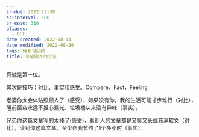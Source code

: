 ```yaml
---
sr-due: 2022-12-30
sr-interval: 106
sr-ease: 310
aliases:
  - CFF
date created: 2022-08-14
date modified: 2022-08-20
tags: 待复习回顾
title: 夸奖别人的方法
---
```


真诚是第一位。

其次是技巧：对比、事实和感受。Compare，Fact，Feeling

老婆你太会体贴照顾人了（感受），如果没有你，我的生活可能寸步难行（对比），睡前窗帘永远不担心漏光、垃圾桶从来没有异味（事实）。

兄弟你这篇文章写的太棒了(感受)，看别人的文章都是又臭又长或充满软文（对比），读到你这篇文章，至少帮我节约了1个多小时（事实）。
